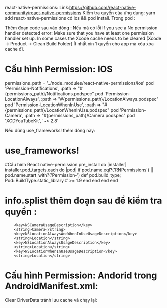 react-native-permissions:
Link:https://github.com/react-native-community/react-native-permissions
Kiểm tra quyền của ứng dụng:
yarn add react-native-permissions
cd ios && pod install.
Trong pod :

Thêm đoạn code sau vào dòng :
Nếu mà có lỗi If you see a No permission handler detected error: Make sure that you have at least one permission handler set up. In some cases the Xcode cache needs to be cleared (Xcode -> Product -> Clean Build Folder)
Ít nhất xin 1 quyền cho app mà xóa xóa cache đi.

# Cấu hình Permission: IOS

permissions_path = '../node_modules/react-native-permissions/ios'
pod 'Permission-Notifications', :path => "#{permissions_path}/Notifications.podspec"
pod 'Permission-LocationAlways', :path => "#{permissions_path}/LocationAlways.podspec"
pod 'Permission-LocationWhenInUse', :path => "#{permissions_path}/LocationWhenInUse.podspec"
pod 'Permission-Camera', :path => "#{permissions_path}/Camera.podspec"
pod 'XCDYouTubeKit', '~> 2.8'

Nếu dùng use_frameworks! thêm dòng này:

# use_frameworks!

#Cấu hình React native-permission
pre_install do |installer|
installer.pod_targets.each do |pod|
if pod.name.eql?('RNPermissions') || pod.name.start_with?('Permission-')
def pod.build_type;
Pod::BuildType.static_library # >= 1.9
end
end
end
end

# info.splist thêm đoạn sau để kiểm tra quyền :

    	<key>NSCameraUsageDescription</key>
    	<string>Camera</string>
    	<key>NSLocationAlwaysAndWhenInUseUsageDescription</key>
    	<string>Location</string>
    	<key>NSLocationAlwaysUsageDescription</key>
    	<string>Location</string>
    	<key>NSLocationWhenInUseUsageDescription</key>
    	<string>Location</string>

# Cấu hình Permission: Andorid trong AndroidManifest.xml:

  <uses-permission android:name="android.permission.INTERNET" />
  <uses-permission android:name="android.permission.VIBRATE" />
  <uses-permission android:name="android.permission.RECEIVE_BOOT_COMPLETED"/>
  <uses-permission android:name="android.permission.ACCESS_BACKGROUND_LOCATION" />
  <uses-permission android:name="android.permission.ACCESS_COARSE_LOCATION" />
  <uses-permission android:name="android.permission.ACCESS_FINE_LOCATION" />
  <uses-permission android:name="android.permission.CAMERA" />

Clear DriverData tránh lưu cache và chạy lại:
